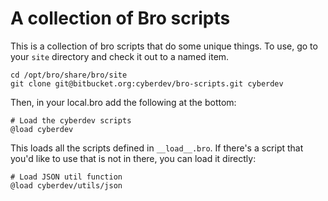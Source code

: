 # A collection of Bro scripts

This is a collection of bro scripts that do some unique things. To use,
go to your `site` directory and check it out to a named item.

~~~~
cd /opt/bro/share/bro/site
git clone git@bitbucket.org:cyberdev/bro-scripts.git cyberdev
~~~~

Then, in your local.bro add the following at the bottom:

~~~~
# Load the cyberdev scripts
@load cyberdev
~~~~


This loads all the scripts defined in `__load__.bro`. If there's a script
that you'd like to use that is not in there, you can load it directly:


~~~~
# Load JSON util function
@load cyberdev/utils/json
~~~~

